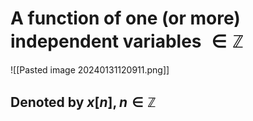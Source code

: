 # A function of one (or more) independent variables $\in\mathbb{Z}$
![[Pasted image 20240131120911.png]]
## Denoted by $x[n], n\in\mathbb{Z}$
